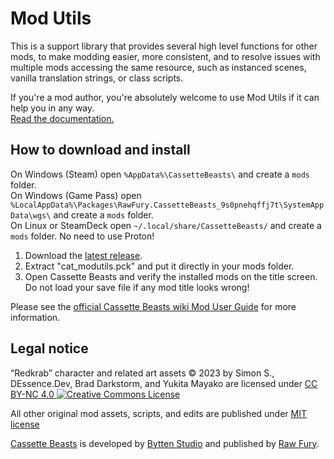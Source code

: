 # Mod Utils

This is a support library that provides several high level functions for other mods, to make modding easier, more consistent, and to resolve issues with multiple mods accessing the same resource, such as instanced scenes, vanilla translation strings, or class scripts.

If you're a mod author, you're absolutely welcome to use Mod Utils if it can help you in any way.<br>[Read the documentation.](/../../wiki)

## How to download and install

On Windows (Steam) open `%AppData%\CassetteBeasts\` and create a `mods` folder.<br>
On Windows (Game Pass) open `%LocalAppData%\Packages\RawFury.CassetteBeasts_9s0pnehqffj7t\SystemAppData\wgs\` and create a `mods` folder.<br>
On Linux or SteamDeck open `~/.local/share/CassetteBeasts/` and create a `mods` folder. No need to use Proton!

1. Download the [latest release](https://github.com/Yukitty/CassetteBeasts-cat-modutils/releases/latest).
2. Extract "cat_modutils.pck" and put it directly in your mods folder.
3. Open Cassette Beasts and verify the installed mods on the title screen.<br>Do not load your save file if any mod title looks wrong!

Please see the [official Cassette Beasts wiki Mod User Guide](https://wiki.cassettebeasts.com/wiki/Modding/Mod_User_Guide) for more information.

## Legal notice

“Redkrab” character and related art assets © 2023 by Simon S., DEssence.Dev, Brad Darkstorm, and Yukita Mayako are licensed under [CC BY-NC 4.0 ![Creative Commons License](https://i.creativecommons.org/l/by-nc/4.0/88x31.png)](http://creativecommons.org/licenses/by-nc/4.0/)

All other original mod assets, scripts, and edits are published under [MIT license](LICENSE.txt)

[Cassette Beasts](https://www.cassettebeasts.com/) is developed by [Bytten Studio](https://bytten-studio.com/) and published by [Raw Fury](https://rawfury.com/).

